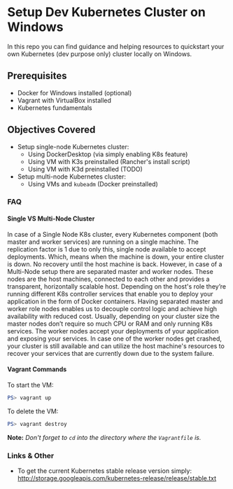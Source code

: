 # Setup Dev Kubernetes Cluster on Windows
In this repo you can find guidance and helping resources to quickstart your own Kubernetes (dev purpose only) cluster locally on Windows.

## Prerequisites

- Docker for Windows installed (optional)
- Vagrant with VirtualBox installed
- Kubernetes fundamentals

## Objectives Covered

- Setup single-node Kubernetes cluster:
    - Using DockerDesktop (via simply enabling K8s feature)
    - Using VM with K3s preinstalled (Rancher's install script)
    - Using VM with K3d preinstalled (TODO)
- Setup multi-node Kubernetes cluster:
    - Using VMs and `kubeadm` (Docker preinstalled)

### FAQ

#### Single VS Multi-Node Cluster

In case of a Single Node K8s cluster, every Kubernetes component (both master and worker services) are running on a single machine. The replication factor is 1 due to only this, single node available to accept deployments. Which, means when the machine is down, your entire cluster is down. No recovery until the host machine is back.
However, in case of a Multi-Node setup there are separated master and worker nodes. These nodes are the host machines, connected to each other and provides a transparent, horizontally scalable host. Depending on the host's role they’re running different K8s controller services that enable you to deploy your application in the form of Docker containers. Having separated master and worker role nodes enables us to decouple control logic and achieve high availability with reduced cost. Usually, depending on your cluster size the master nodes don’t require so much CPU or RAM and only running K8s services. The worker nodes accept your deployments of your application and exposing your services. In case one of the worker nodes get crashed, your cluster is still available and can utilize the host machine's resources to recover your services that are currently down due to the system failure.

#### Vagrant Commands

To start the VM:

``` PowerShell
PS> vagrant up
```

To delete the VM:

``` PowerShell
PS> vagrant destroy
```

**Note:** *Don't forget to `cd` into the directory where the `Vagrantfile` is.*

### Links & Other

- To get the current Kubernetes stable release version simply: http://storage.googleapis.com/kubernetes-release/release/stable.txt